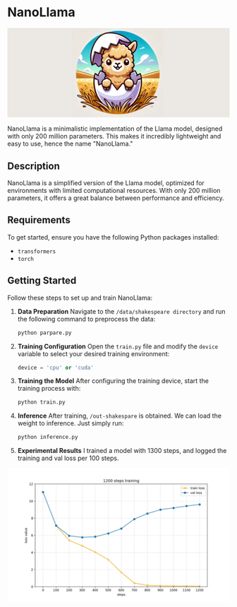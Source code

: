 # NanoLlama

![NanoLlama Logo](./assets/logo.png)

NanoLlama is a minimalistic implementation of the Llama model, designed with only 200 million parameters. This makes it incredibly lightweight and easy to use, hence the name "NanoLlama."

## Description

NanoLlama is a simplified version of the Llama model, optimized for environments with limited computational resources. With only 200 million parameters, it offers a great balance between performance and efficiency.

## Requirements

To get started, ensure you have the following Python packages installed:

- `transformers`
- `torch`

## Getting Started

Follow these steps to set up and train NanoLlama:

1. **Data Preparation**
   Navigate to the `/data/shakespeare directory`  and run the following command to preprocess the data:

   ```bash
   python parpare.py
   ```

2. **Training Configuration**
   Open the `train.py` file and modify the `device` variable to select your desired training environment:

   ```python
   device = 'cpu' or 'cuda'
   ```

3. **Training the Model**
   After configuring the training device, start the training process with:

   ```bash
   python train.py
   ```

4. **Inference**
   After training, `/out-shakespare` is obtained. We can load the weight to inference. Just simply run:

   ```python
   python inference.py
   ```

5. **Experimental Results**
   I trained a model with 1300 steps, and logged the training and val loss per 100 steps.

![loss_curve](./assets/loss.jpg)
